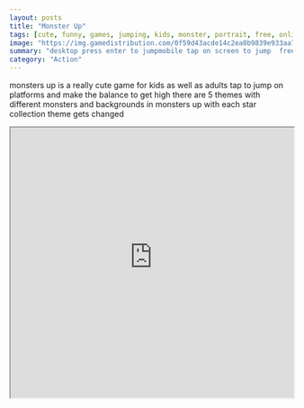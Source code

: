 ```yaml
---
layout: posts
title: "Monster Up"
tags: [cute, funny, games, jumping, kids, monster, portrait, free, online, games, oyna, game, free, games, play, play, games]
image: "https://img.gamedistribution.com/0f59d43acde14c2ea0b9839e933aa760.jpg"
summary: "desktop press enter to jumpmobile tap on screen to jump  free online games oyna game free games play play games"
category: "Action"
---
```


monsters up is a really cute game for kids as well as adults tap to jump on platforms and make the balance to get high there are 5 themes with different monsters and backgrounds in monsters up with each star collection theme gets changed

<iframe width="100%" height="480px;" src="https://html5.gamedistribution.com/0f59d43acde14c2ea0b9839e933aa760/"></iframe>